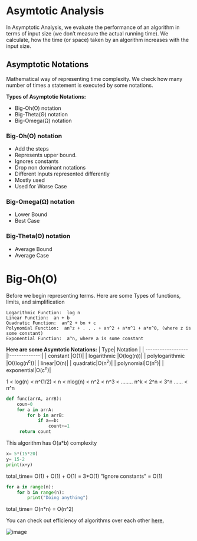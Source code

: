 # Asymtotic Analysis
In Asymptotic Analysis, we evaluate the performance of an algorithm in terms of input size (we don’t measure the actual running time). We calculate, how the time (or space) taken by an algorithm increases with the input size.

## Asymptotic Notations
Mathematical way of representing time complexity.
We check how many number of times a statement is executed by some notations.

**Types of Asymptotic Notations:**
* Big-Oh(O) notation
* Big-Theta(Θ) notation
* Big-Omega(Ω) notation
### Big-Oh(O) notation
* Add the  steps
* Represents upper bound.
* Ignores constants
* Drop non dominant notations
* Different Inputs represented differently
* Mostly used
* Used for Worse Case
### Big-Omega(Ω) notation
* Lower Bound
* Best Case
### Big-Theta(Θ) notation
* Average Bound
* Average Case

# Big-Oh(O)
Before we begin representing terms. Here are some Types of functions, limits, and simplification
```
Logarithmic Function:  log n
Linear Function:  an + b
Quadratic Function:  an^2 + bn + c
Polynomial Function:  an^z + . . . + an^2 + a*n^1 + a*n^0, (where z is some constant)
Exponential Function:  a^n, where a is some constant
```
**Here are some Asymtotic Notations:**
| Type| Notation |
| ------------------ |:-------------:|
| constant |O(1)|
| logarithmic |O(log(n))|
| polylogarithmic |O((log(n<sup>c</sup>))|
| linear|O(n)|
| quadratic|O(n<sup>2</sup>)|
| polynomial|O(n<sup>c</sup>)|
| exponential|O(c<sup>n</sup>)|

1 < log(n) < n^(1/2) < n < nlog(n) < n^2 < n^3 < ........ n^k < 2^n < 3^n ...... < n^n


```python
def func(arrA, arrB):
    coun=0
    for a in arrA:
        for b in arrB:
            if a==b:
                count+=1
     return count
```
This algorithm has O(a*b) complexity

```python
x= 5*(15*20)
y= 15-2
print(x+y)
```
total_time= O(1) + O(1) + O(1) = 3*O(1) "Ignore constants" = O(1)

```python
for a in range(n):
    for b in range(n):
        print("Doing anything")
```
total_time= O(n*n) = O(n^2)


You can check out efficiency of algorithms over each other [here.](https://www.bigocheatsheet.com/) 

![image](https://cdn-media-1.freecodecamp.org/images/1*HwLR-DKk0lYNEMpkH475kg.png)





